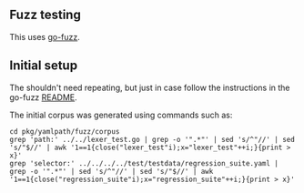 ## Fuzz testing

This uses [go-fuzz](https://github.com/dvyukov/go-fuzz).

## Initial setup

The shouldn't need repeating, but just in case follow the instructions in the go-fuzz [README](https://github.com/dvyukov/go-fuzz).

The initial corpus was generated using commands such as:
```
cd pkg/yamlpath/fuzz/corpus
grep 'path:' ../../lexer_test.go | grep -o '".*"' | sed 's/^"//' | sed 's/"$//' | awk '1==1{close("lexer_test"i);x="lexer_test"++i;}{print > x}'
grep 'selector:' ../../../../test/testdata/regression_suite.yaml | grep -o '".*"' | sed 's/^"//' | sed 's/"$//' | awk '1==1{close("regression_suite"i);x="regression_suite"++i;}{print > x}'
```